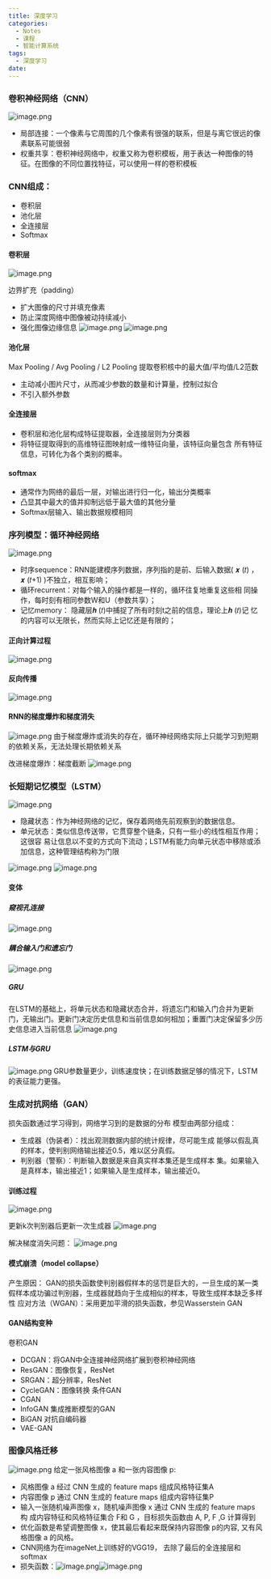 ```yaml
---
title: 深度学习
categories:
  - Notes
  - 课程
  - 智能计算系统
tags:
  - 深度学习
date:
---
```

### 卷积神经网络（CNN）
![image.png](https://cdn.jsdelivr.net/gh/zhengyangWang1/image@main/img/20231019081247.png)
- 局部连接：一个像素与它周围的几个像素有很强的联系，但是与离它很远的像素联系可能很弱
- 权重共享：卷积神经网络中，权重又称为卷积模板，用于表达一种图像的特征。在图像的不同位置找特征，可以使用一样的卷积模板

### CNN组成：
- 卷积层
- 池化层
- 全连接层
- Softmax
#### 卷积层
![image.png](https://cdn.jsdelivr.net/gh/zhengyangWang1/image@main/img/20231019082709.png)

边界扩充（padding）
- 扩大图像的尺寸并填充像素
- 防止深度网络中图像被动持续减小
- 强化图像边缘信息
![image.png](https://cdn.jsdelivr.net/gh/zhengyangWang1/image@main/img/20231019084544.png)
![image.png](https://cdn.jsdelivr.net/gh/zhengyangWang1/image@main/img/20231019084557.png)

#### 池化层
Max Pooling / Avg Pooling / L2 Pooling
提取卷积核中的最大值/平均值/L2范数

- 主动减小图片尺寸，从而减少参数的数量和计算量，控制过拟合
- 不引入额外参数

#### 全连接层
- 卷积层和池化层构成特征提取器，全连接层则为分类器
- 将特征提取得到的高维特征图映射成一维特征向量，该特征向量包含 所有特征信息，可转化为各个类别的概率。

#### softmax
- 通常作为网络的最后一层，对输出进行归一化，输出分类概率
- 凸显其中最大的值并抑制远低于最大值的其他分量
- Softmax层输入、输出数据规模相同

### 序列模型：循环神经网络
![image.png](https://cdn.jsdelivr.net/gh/zhengyangWang1/image@main/img/20231031164605.png)

- 时序sequence：RNN能建模序列数据，序列指的是前、后输入数据( 𝒙 (𝑡) ， 𝒙 (𝑡+1) )不独立，相互影响； 
- 循环recurrent：对每个输入的操作都是一样的，循环往复地重复这些相 同操作，每时刻有相同参数W和U（参数共享）；
- 记忆memory： 隐藏层𝒉 (𝑡)中捕捉了所有时刻t之前的信息，理论上𝒉 (𝑡)记 忆的内容可以无限长，然而实际上记忆还是有限的；

#### 正向计算过程
![image.png](https://cdn.jsdelivr.net/gh/zhengyangWang1/image@main/img/20231031165458.png)

#### 反向传播
![image.png](https://cdn.jsdelivr.net/gh/zhengyangWang1/image@main/img/20231031165539.png)

#### RNN的梯度爆炸和梯度消失
![image.png](https://cdn.jsdelivr.net/gh/zhengyangWang1/image@main/img/20231031165725.png)
由于梯度爆炸或消失的存在，循环神经网络实际上只能学习到短期的依赖关系，无法处理长期依赖关系

改进梯度爆炸：梯度截断
![image.png](https://cdn.jsdelivr.net/gh/zhengyangWang1/image@main/img/20231031170209.png)

### 长短期记忆模型（LSTM）
![image.png](https://cdn.jsdelivr.net/gh/zhengyangWang1/image@main/img/20231031170726.png)

- 隐藏状态：作为神经网络的记忆，保存着网络先前观察到的数据信息。
- 单元状态：类似信息传送带，它贯穿整个链条，只有一些小的线性相互作用；这很容 易让信息以不变的方式向下流动；LSTM有能力向单元状态中移除或添加信息，这种管理结构称为门限

![image.png](https://cdn.jsdelivr.net/gh/zhengyangWang1/image@main/img/20231031170856.png)
![image.png](https://cdn.jsdelivr.net/gh/zhengyangWang1/image@main/img/20231031170929.png)

#### 变体
##### 窥视孔连接
![image.png](https://cdn.jsdelivr.net/gh/zhengyangWang1/image@main/img/20231031171128.png)

##### 耦合输入门和遗忘门
![image.png](https://cdn.jsdelivr.net/gh/zhengyangWang1/image@main/img/20231031171150.png)

##### GRU
在LSTM的基础上，将单元状态和隐藏状态合并，将遗忘门和输入门合并为更新门，无输出门。更新门决定历史信息和当前信息如何相加；重置门决定保留多少历史信息进入当前信息
![image.png](https://cdn.jsdelivr.net/gh/zhengyangWang1/image@main/img/20231031171221.png)

##### LSTM与GRU
![image.png](https://cdn.jsdelivr.net/gh/zhengyangWang1/image@main/img/20231031171330.png)
GRU参数量更少，训练速度快；在训练数据足够的情况下，LSTM的表征能力更强。

### 生成对抗网络（GAN）
损失函数通过学习得到，网络学习到的是数据的分布
模型由两部分组成：
- 生成器（伪装者）：找出观测数据内部的统计规律，尽可能生成 能够以假乱真的样本，使判别网络输出接近0.5，难以区分真假。
- 判别器（警察）：判断输入数据是来自真实样本集还是生成样本 集。如果输入是真样本，输出接近1；如果输入是生成样本，输出接近0。

#### 训练过程
![image.png](https://cdn.jsdelivr.net/gh/zhengyangWang1/image@main/img/20231031173437.png)

更新k次判别器后更新一次生成器
![image.png](https://cdn.jsdelivr.net/gh/zhengyangWang1/image@main/img/20231031174016.png)

解决梯度消失问题：
![image.png](https://cdn.jsdelivr.net/gh/zhengyangWang1/image@main/img/20231031174326.png)

#### 模式崩溃（model collapse）
产生原因： GAN的损失函数使判别器假样本的惩罚是巨大的，一旦生成的某一类 假样本成功骗过判别器，生成器就趋向于生成相似的样本，导致生成样本缺乏多样性
应对方法（WGAN）：采用更加平滑的损失函数，参见Wasserstein GAN

#### GAN结构变种
卷积GAN
- DCGAN：将GAN中全连接神经网络扩展到卷积神经网络
- ResGAN：图像恢复，ResNet
- SRGAN：超分辨率，ResNet
- CycleGAN：图像转换
条件GAN
- CGAN
- InfoGAN
集成推断模型的GAN
- BiGAN
对抗自编码器
- VAE-GAN

### 图像风格迁移
![image.png](https://cdn.jsdelivr.net/gh/zhengyangWang1/image@main/img/20231109080759.png)
给定一张风格图像 a 和一张内容图像 p:
- 风格图像 a 经过 CNN 生成的 feature maps 组成风格特征集A
- 内容图像 p 通过 CNN 生成的 feature maps 组成内容特征集P
- 输入一张随机噪声图像 x，随机噪声图像 x 通过 CNN 生成的 feature maps 构 成内容特征和风格特征集合 F和 G ，目标损失函数由 A, P, F ,G 计算得到
- 优化函数是希望调整图像 x，使其最后看起来既保持内容图像 p的内容, 又有风 格图像 a 的风格。
- CNN网络为在imageNet上训练好的VGG19， 去除了最后的全连接层和softmax
- 损失函数：![image.png](https://cdn.jsdelivr.net/gh/zhengyangWang1/image@main/img/20231109081123.png)![image.png](https://cdn.jsdelivr.net/gh/zhengyangWang1/image@main/img/20231109081133.png)

